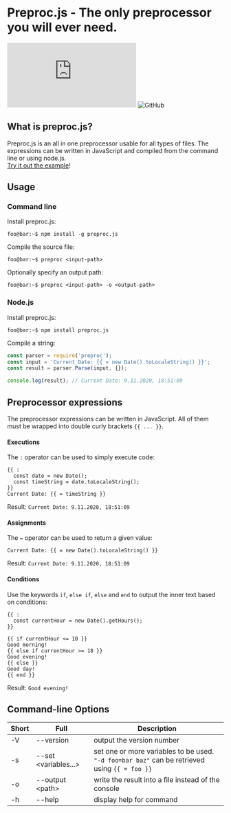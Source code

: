 # Preproc.js - The only preprocessor you will ever need.

![npm](https://img.shields.io/npm/v/preproc.js)
![GitHub](https://img.shields.io/github/license/NGromann/Preproc)

## What is preproc.js?
Preproc.js is an all in one preprocessor usable for all types of files. The expressions can be written in JavaScript and compiled from the command line or using node.js. 
<br>
[Try it out the example](example/#readme)!
## Usage
### Command line
Install preproc.js:
``` console
foo@bar:~$ npm install -g preproc.js
```

Compile the source file:
``` console
foo@bar:~$ preproc <input-path>
```
Optionally specify an output path:
``` console
foo@bar:~$ preproc <input-path> -o <output-path>
```

### Node.js
Install preproc.js:
``` console
foo@bar:~$ npm install preproc.js
```

Compile a string:
``` javascript
const parser = require('preproc');
const input = 'Current Date: {{ = new Date().toLocaleString() }}';
const result = parser.Parse(input, {});

console.log(result); // Current Date: 9.11.2020, 18:51:09
```

## Preprocessor expressions
The preprocessor expressions can be written in JavaScript. All of them must be wrapped into double curly brackets `{{ ... }}`.

#### Executions
The `:` operator can be used to simply execute code:
```
{{ :
  const date = new Date();
  const timeString = date.toLocaleString();
}}
Current Date: {{ = timeString }}
```
Result:
`Current Date: 9.11.2020, 18:51:09`

#### Assignments
The `=` operator can be used to return a given value:
```
Current Date: {{ = new Date().toLocaleString() }}
```
Result:
`Current Date: 9.11.2020, 18:51:09`

#### Conditions
Use the keywords `if`, `else if`, `else` and `end` to output the inner text based on conditions:
```
{{ :
  const currentHour = new Date().getHours();
}}

{{ if currentHour <= 10 }}
Good morning!
{{ else if currentHour >= 18 }}
Good evening!
{{ else }}
Good day!
{{ end }}
```
Result:
`Good evening!`

## Command-line Options
| Short | Full                   | Description                                                                                    |
|-------|------------------------|------------------------------------------------------------------------------------------------|
| -V    | --version              | output the version number                                                                      |
| -s    | --set \<variables...\> | set one or more variables to be used. `"-d foo=bar baz"` can be retrieved using `{{ = foo }}`  |
| -o    | --output \<path\>      | write the result into a file instead of the console                                            |
| -h    | --help                 | display help for command                                                                       |
